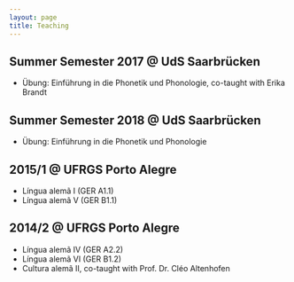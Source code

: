 ```yaml
---
layout: page
title: Teaching
---
```



 ## Summer Semester 2017 @ UdS Saarbrücken
 * Übung: Einführung in die Phonetik und Phonologie, co-taught with Erika Brandt

 ## Summer Semester 2018 @ UdS Saarbrücken
 * Übung: Einführung in die Phonetik und Phonologie
  
 ## 2015/1 @ UFRGS Porto Alegre
 * Língua alemã I (GER A1.1)
 * Língua alemã V (GER B1.1)
 
 ## 2014/2 @ UFRGS Porto Alegre
 * Língua alemã IV (GER A2.2)
 * Língua alemã VI (GER B1.2)
 * Cultura alemã II, co-taught with Prof. Dr. Cléo Altenhofen
